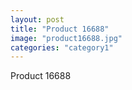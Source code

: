 ```yaml
---
layout: post
title: "Product 16688"
image: "product16688.jpg"
categories: "category1"
---
```

Product 16688
